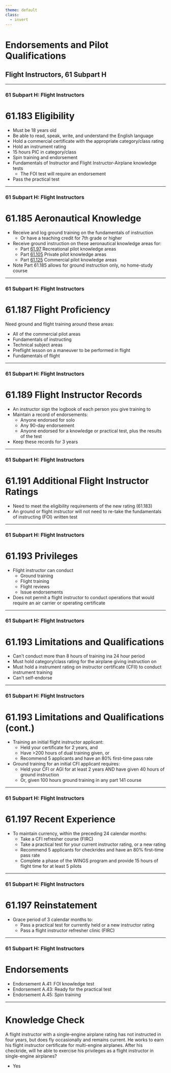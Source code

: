 ```yaml
---
theme: default
class:
  - invert
---
```


# Endorsements and Pilot Qualifications

## Flight Instructors, 61 Subpart H

---

### 61 Subpart H: Flight Instructors

# 61.183 Eligibility

- Must be 18 years old
- Be able to read, speak, write, and understand the English language
- Hold a commercial certificate with the appropriate category/class rating
- Hold an instrument rating
- 15 hours PIC in category/class
- Spin training and endorsement
- Fundamentals of Instructor and Flight Instructor-Airplane knowledge tests
  - The FOI test will require an endorsement
- Pass the practical test

---

### 61 Subpart H: Flight Instructors

# 61.185 Aeronautical Knowledge

- Receive and log ground training on the fundamentals of instruction
  - Or have a teaching credit for 7th grade or higher
- Receive ground instruction on these aeronautical knowledge areas for:
  - Part [61.97](/_references/14-CFR/61.97) Recreational pilot knowledge areas
  - Part [61.105](/_references/14-CFR/61.105) Private pilot knowledge areas
  - Part [61.125](/_references/14-CFR/61.125) Commercial pilot knowledge areas
- Note Part 61.185 allows for ground instruction only, no home-study course

---

### 61 Subpart H: Flight Instructors

# 61.187 Flight Proficiency

Need ground and flight training around these areas:

- All of the commercial pilot areas
- Fundamentals of instructing
- Technical subject areas
- Preflight lesson on a maneuver to be performed in flight
- Fundamentals of flight

---

### 61 Subpart H: Flight Instructors

# 61.189 Flight Instructor Records

- An instructor sign the logbook of each person you give training to
- Maintain a record of endorsements:
  - Anyone endorsed for solo
  - Any 90-day endorsement
  - Anyone endorsed for a knowledge or practical test, plus the results of the test
- Keep these records for 3 years

---

### 61 Subpart H: Flight Instructors

# 61.191 Additional Flight Instructor Ratings

- Need to meet the eligibility requirements of the new rating (61.183)
- An ground or flight instructor will not need to re-take the fundamentals of instructing (FOI) written test

---

### 61 Subpart H: Flight Instructors

# 61.193 Privileges

- Flight instructor can conduct
  - Ground training
  - Flight training
  - Flight reviews
  - Issue endorsements
- Does not permit a flight instructor to conduct operations that would require an air carrier or operating certificate

<!--

(1) A student pilot certificate;
(2) A pilot certificate;
(3) A flight instructor certificate;
(4) A ground instructor certificate;
(5) An aircraft rating;
(6) An instrument rating;
(7) A flight review, operating privilege, or recency of experience requirement of this part, or training to maintain or improve the skills of a certificated pilot;
(8) A practical test; and
(9) A knowledge test.

 -->

---

### 61 Subpart H: Flight Instructors

# 61.193 Limitations and Qualifications

- Can't conduct more than 8 hours of training ina 24 hour period
- Must hold category/class rating for the airplane giving instruction on
- Must hold a instrument rating on instructor certificate (CFII) to conduct instrument training
- Can't self-endorse

---

### 61 Subpart H: Flight Instructors

# 61.193 Limitations and Qualifications (cont.)

- Training an initial flight instructor applicant:
  - Held your certificate for 2 years, and
  - Have >200 hours of dual training given, or
  - Recommend 5 applicants and have an 80% first-time pass rate
- Ground training for an initial CFI applicant requires:
  - Held your CFI or AGI for at least 2 years AND have given 40 hours of ground instruction
  - Or, given 100 hours ground training in any part 141 course

<!--
Instrument training = training for instrument rating, a type rating not limited to VFR, or the instrument training required for commercial pilot and airline transport pilot certificates
 -->

---

### 61 Subpart H: Flight Instructors

# 61.197 Recent Experience

- To maintain currency, within the preceding 24 calendar months:
  - Take a CFI refresher course (FIRC)
  - Take a practical test for your current instructor rating, or a new rating
  - Recommend 5 applicants for checkrides and have an 80% first-time pass rate
  - Complete a phase of the WINGS program and provide 15 hours of flight time for at least 5 pilots

---

### 61 Subpart H: Flight Instructors

# 61.197 Reinstatement

- Grace period of 3 calendar months to:
  - Pass a practical test for currently held or a new instructor rating
  - Pass a flight instructor refresher clinic (FIRC)

---

### 61 Subpart H: Flight Instructors

# Endorsements

- Endorsement A.41: FOI knowledge test
- Endorsement A.43: Ready for the practical test
- Endorsement A.45: Spin training

---

# Knowledge Check

A flight instructor with a single-engine airplane rating has not instructed in four years, but does fly occasionally and remains current. He works to earn his flight instructor certificate for multi-engine airplanes. After his checkride, will he able to exercise his privileges as a flight instructor in single-engine airplanes?

* Yes
